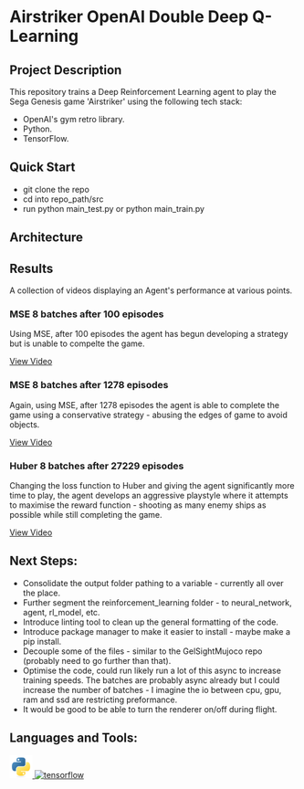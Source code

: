 # Airstriker OpenAI Double Deep Q-Learning

## Project Description
This repository trains a Deep Reinforcement Learning agent to play the Sega Genesis game 'Airstriker' using the following tech stack:
- OpenAI's gym retro library.
- Python.
- TensorFlow.

## Quick Start
- git clone the repo
- cd into repo_path/src
- run python main_test.py or python main_train.py

## Architecture



## Results
A collection of videos displaying an Agent's performance at various points.

### MSE 8 batches after 100 episodes
Using MSE, after 100 episodes the agent has begun developing a strategy but is unable to compelte the game.

[View Video](https://github.com/rlamprell/Airstriker_gym_ddqn/assets/90906655/34196079-0858-4cae-8eff-0866cb7b8afe)

### MSE 8 batches after 1278 episodes
Again, using MSE, after 1278 episodes the agent is able to complete the game using a conservative strategy - abusing the edges of game to avoid objects. 

[View Video](https://github.com/rlamprell/Airstriker_gym_ddqn/assets/90906655/b8903e29-ca6c-4d54-b158-5a3ef9463221)

### Huber 8 batches after 27229 episodes
Changing the loss function to Huber and giving the agent significantly more time to play, the agent develops an aggressive playstyle where it attempts to maximise the reward function - shooting as many enemy ships as possible while still completing the game.

[View Video](https://github.com/rlamprell/Airstriker_gym_ddqn/assets/90906655/b4d17162-7a2a-4581-8048-00ce80ba5d6e)


## Next Steps:
- Consolidate the output folder pathing to a variable - currently all over the place.
- Further segment the reinforcement_learning folder - to neural_network, agent, rl_model, etc.
- Introduce linting tool to clean up the general formatting of the code.
- Introduce package manager to make it easier to install - maybe make a pip install.
- Decouple some of the files - similar to the GelSightMujoco repo (probably need to go further than that).
- Optimise the code, could run likely run a lot of this async to increase training speeds.  The batches are probably async already but I could increase the number of batches - I imagine the io between cpu, gpu, ram and ssd are restricting preformance.
- It would be good to be able to turn the renderer on/off during flight.

## Languages and Tools:
<p align="left">
  <a href="https://www.python.org" target="_blank" rel="noopener noreferrer">
    <img src="https://raw.githubusercontent.com/devicons/devicon/master/icons/python/python-original.svg" alt="python" width="40" height="40"/>
  </a>
  <a href="https://www.tensorflow.org" target="_blank" rel="noopener noreferrer">
    <img src="https://www.vectorlogo.zone/logos/tensorflow/tensorflow-icon.svg" alt="tensorflow" width="40" height="40"/>
  </a>
</p>
